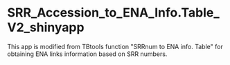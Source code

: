 # SRR_Accession_to_ENA_Info.Table_V2_shinyapp
This app is modified from TBtools function "SRRnum to ENA info. Table" for obtaining ENA links information based on SRR numbers.
